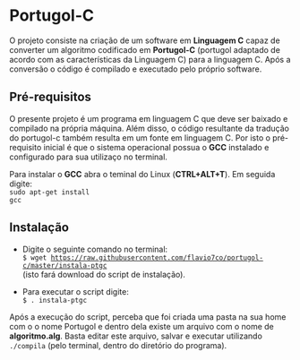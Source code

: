 # Portugol-C

O projeto consiste na criação de um software em __Linguagem C__ capaz de converter um algoritmo codificado em __Portugol-C__ (portugol adaptado de acordo com as características da Linguagem C) para a linguagem C. Após a conversão o código é compilado e executado pelo próprio software.

## Pré-requisitos

O presente projeto é um programa em linguagem C que deve ser baixado e compilado na própria máquina. Além disso, o código resultante da tradução do portugol-c também resulta em um fonte em linguagem C. Por isto o pré-requisito inicial é que o sistema operacional possua o __GCC__ instalado e configurado para sua utilizaço no terminal.

Para instalar o __GCC__ abra o teminal do Linux (<b>CTRL+ALT+T</b>).
Em seguida digite:<br/>
<code>sudo apt-get install gcc</code>

## Instalação

 - Digite o seguinte comando no terminal:<br/>
   <code>$ wget https://raw.githubusercontent.com/flavio7co/portugol-c/master/instala-ptgc</code><br/>
   (isto fará download do script de instalação).<br/>
   
 - Para executar o script digite:<br/>
   <code>$ . instala-ptgc</code>
   <br/>
   
 <p>Após a execução do script, perceba que foi criada uma pasta na sua home com o o nome Portugol e dentro dela existe um arquivo  com o nome de <b>algoritmo.alg</b>. Basta editar este arquivo, salvar e executar utilizando <code>./compila</code> (pelo terminal, dentro do diretório do programa).</p>

